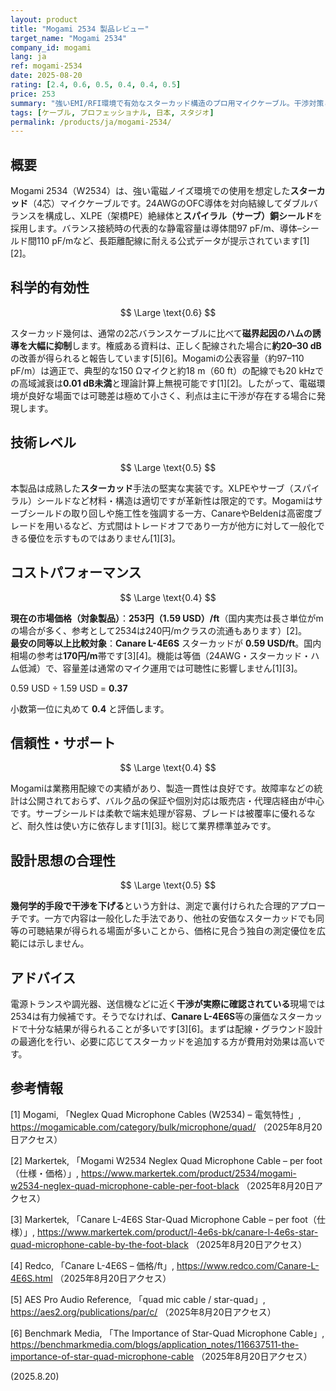 ```yaml
---
layout: product
title: "Mogami 2534 製品レビュー"
target_name: "Mogami 2534"
company_id: mogami
lang: ja
ref: mogami-2534
date: 2025-08-20
rating: [2.4, 0.6, 0.5, 0.4, 0.4, 0.5]
price: 253
summary: "強いEMI/RFI環境で有効なスターカッド構造のプロ用マイクケーブル。干渉対策としては科学的に妥当だが、同等のスターカッド代替品が大幅に安価で、コストパフォーマンスは限定的です"
tags: [ケーブル, プロフェッショナル, 日本, スタジオ]
permalink: /products/ja/mogami-2534/
---
```


## 概要

Mogami 2534（W2534）は、強い電磁ノイズ環境での使用を想定した**スターカッド**（4芯）マイクケーブルです。24AWGのOFC導体を対向結線してダブルバランスを構成し、XLPE（架橋PE）絶縁体と**スパイラル（サーブ）銅シールド**を採用します。バランス接続時の代表的な静電容量は導体間97 pF/m、導体–シールド間110 pF/mなど、長距離配線に耐える公式データが提示されています[1][2]。

## 科学的有効性

$$ \Large \text{0.6} $$

スターカッド幾何は、通常の2芯バランスケーブルに比べて**磁界起因のハムの誘導を大幅に抑制**します。権威ある資料は、正しく配線された場合に**約20–30 dB**の改善が得られると報告しています[5][6]。Mogamiの公表容量（約97–110 pF/m）は適正で、典型的な150 Ωマイクと約18 m（60 ft）の配線でも20 kHzでの高域減衰は**0.01 dB未満**と理論計算上無視可能です[1][2]。したがって、電磁環境が良好な場面では可聴差は極めて小さく、利点は主に干渉が存在する場合に発現します。

## 技術レベル

$$ \Large \text{0.5} $$

本製品は成熟した**スターカッド**手法の堅実な実装です。XLPEやサーブ（スパイラル）シールドなど材料・構造は適切ですが革新性は限定的です。Mogamiはサーブシールドの取り回しや施工性を強調する一方、CanareやBeldenは高密度ブレードを用いるなど、方式間はトレードオフであり一方が他方に対して一般化できる優位を示すものではありません[1][3]。

## コストパフォーマンス

$$ \Large \text{0.4} $$

**現在の市場価格（対象製品）**：**253円（1.59 USD）/ft**（国内実売は長さ単位がmの場合が多く、参考として2534は240円/mクラスの流通もあります）[2]。  
**最安の同等以上比較対象**：**Canare L-4E6S** スターカッドが **0.59 USD/ft**。国内相場の参考は**170円/m**帯です[3][4]。機能は等価（24AWG・スターカッド・ハム低減）で、容量差は通常のマイク運用では可聴性に影響しません[1][3]。

0.59 USD ÷ 1.59 USD = **0.37**

小数第一位に丸めて **0.4** と評価します。

## 信頼性・サポート

$$ \Large \text{0.4} $$

Mogamiは業務用配線での実績があり、製造一貫性は良好です。故障率などの統計は公開されておらず、バルク品の保証や個別対応は販売店・代理店経由が中心です。サーブシールドは柔軟で端末処理が容易、ブレードは被覆率に優れるなど、耐久性は使い方に依存します[1][3]。総じて業界標準並みです。

## 設計思想の合理性

$$ \Large \text{0.5} $$

**幾何学的手段で干渉を下げる**という方針は、測定で裏付けられた合理的アプローチです。一方で内容は一般化した手法であり、他社の安価なスターカッドでも同等の可聴結果が得られる場面が多いことから、価格に見合う独自の測定優位を広範には示しません。

## アドバイス

電源トランスや調光器、送信機などに近く**干渉が実際に確認されている**現場では2534は有力候補です。そうでなければ、**Canare L-4E6S**等の廉価なスターカッドで十分な結果が得られることが多いです[3][6]。まずは配線・グラウンド設計の最適化を行い、必要に応じてスターカッドを追加する方が費用対効果は高いです。

## 参考情報

[1] Mogami, 「Neglex Quad Microphone Cables (W2534) – 電気特性」, https://mogamicable.com/category/bulk/microphone/quad/ （2025年8月20日アクセス）

[2] Markertek, 「Mogami W2534 Neglex Quad Microphone Cable – per foot（仕様・価格）」, https://www.markertek.com/product/2534/mogami-w2534-neglex-quad-microphone-cable-per-foot-black （2025年8月20日アクセス）

[3] Markertek, 「Canare L-4E6S Star-Quad Microphone Cable – per foot（仕様）」, https://www.markertek.com/product/l-4e6s-bk/canare-l-4e6s-star-quad-microphone-cable-by-the-foot-black （2025年8月20日アクセス）

[4] Redco, 「Canare L-4E6S – 価格/ft」, https://www.redco.com/Canare-L-4E6S.html （2025年8月20日アクセス）

[5] AES Pro Audio Reference, 「quad mic cable / star-quad」, https://aes2.org/publications/par/c/ （2025年8月20日アクセス）

[6] Benchmark Media, 「The Importance of Star-Quad Microphone Cable」, https://benchmarkmedia.com/blogs/application_notes/116637511-the-importance-of-star-quad-microphone-cable （2025年8月20日アクセス）

(2025.8.20)


